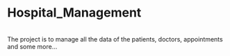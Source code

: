 # Hospital_Management
<br>
The project is to manage all the data of the patients, doctors, appointments and some more...